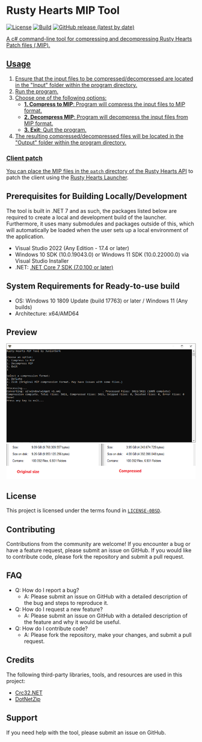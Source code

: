 # Rusty Hearts MIP Tool
[![License](https://img.shields.io/github/license/JuniorDark/RustyHearts-MIPTool?color=brown)](LICENSE)
[![Build](https://github.com/JuniorDark/RustyHearts-MIPTool/actions/workflows/build.yml/badge.svg)](https://github.com/JuniorDark/RustyHearts-MIPTool/actions/workflows/build.yml)
[![GitHub release (latest by date)](https://img.shields.io/github/v/release/JuniorDark/RustyHearts-MIPTool)](https://github.com/JuniorDark/RustyHearts-MIPTool/releases/latest) <a href="https://github.com/JuniorDark/RustyHearts-MIPTool/releases">

A c# command-line tool for compressing and decompressing Rusty Hearts Patch files (.MIP).

## Usage

1. Ensure that the input files to be compressed/decompressed are located in the "Input" folder within the program directory.
2. Run the program.
3. Choose one of the following options:
   - **1. Compress to MIP**: Program will compress the input files to MIP format.
   - **2. Decompress MIP**: Program will decompress the input files from MIP format.
   - **3. Exit**: Quit the program.
4. The resulting compressed/decompressed files will be located in the "Output" folder within the program directory.

### Client patch
You can place the MIP files in the `patch` directory of the [Rusty Hearts API](https://github.com/JuniorDark/RustyHearts-API) to patch the client using the [Rusty Hearts Launcher](https://github.com/JuniorDark/RustyHearts-Launcher).

## Prerequisites for Building Locally/Development
The tool is built in .NET 7 and as such, the packages listed below are required to create a local and development build of the launcher. Furthermore, it uses many submodules and packages outside of this, which will automatically be loaded when the user sets up a local environment of the application.
* Visual Studio 2022 (Any Edition - 17.4 or later)
* Windows 10 SDK (10.0.19043.0) or Windows 11 SDK (10.0.22000.0) via Visual Studio Installer
* .NET: [.NET Core 7 SDK (7.0.100 or later)](https://dotnet.microsoft.com/en-us/download/dotnet/7.0)

## System Requirements for Ready-to-use build
* OS: Windows 10 1809 Update (build 17763) or later / Windows 11 (Any builds)
* Architecture: x64/AMD64

## Preview
![image](preview.png)
![image](size.png)

## License
This project is licensed under the terms found in [`LICENSE-0BSD`](LICENSE).

## Contributing
Contributions from the community are welcome! If you encounter a bug or have a feature request, please submit an issue on GitHub. If you would like to contribute code, please fork the repository and submit a pull request.

## FAQ
* Q: How do I report a bug?
  * A: Please submit an issue on GitHub with a detailed description of the bug and steps to reproduce it.
* Q: How do I request a new feature?
  * A: Please submit an issue on GitHub with a detailed description of the feature and why it would be useful.
* Q: How do I contribute code?
  * A: Please fork the repository, make your changes, and submit a pull request.

## Credits
The following third-party libraries, tools, and resources are used in this project:
* [Crc32.NET](https://www.nuget.org/packages/Crc32.NET)
* [DotNetZip](https://www.nuget.org/packages/DotNetZip)

## Support
If you need help with the tool, please submit an issue on GitHub.

